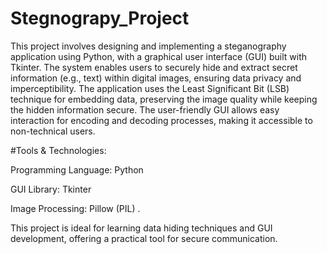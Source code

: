 # Stegnograpy_Project
This project involves designing and implementing a steganography application using Python, with a graphical user interface (GUI) built with Tkinter. The system enables users to securely hide and extract secret information (e.g., text) within digital images, ensuring data privacy and imperceptibility.
The application uses the Least Significant Bit (LSB) technique for embedding data, preserving the image quality while keeping the hidden information secure. The user-friendly GUI allows easy interaction for encoding and decoding processes, making it accessible to non-technical users.


#Tools & Technologies:

Programming Language: Python 

GUI Library: Tkinter 

Image Processing: Pillow (PIL) .

This project is ideal for learning data hiding techniques and GUI development, offering a practical tool for secure communication.
